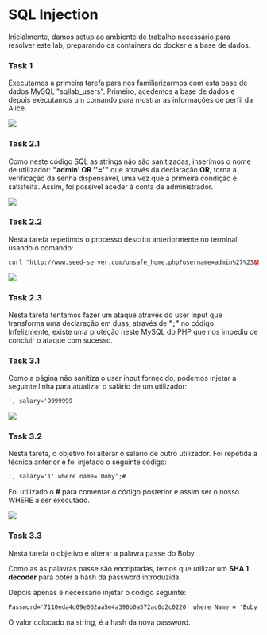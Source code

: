 # SQL Injection

Inicialmente, damos setup ao ambiente de trabalho necessário para resolver este lab, preparando os containers do docker e a base de dados.

### Task 1

Executamos a primeira tarefa para nos familiarizarmos com esta base de dados MySQL "sqllab_users". Primeiro, acedemos à base de dados e depois executamos um comando para mostrar as informações de perfil da Alice.

![](https://lh7-us.googleusercontent.com/hBOyjbUjxoO0yuMzEx1B-EiVJ85VBTBHfeQEpzwUrtt_Ul-DFKsAf1NS5W576EZqON2e1UmfOMxtRsHwk21DjbOYW5PZnI4XV-jzBXt0RvJJ0eVF5mw-v0NMQR64ZWf0GQh8XTZMpecuOugXdLNCETM)

### Task 2.1

Como neste código SQL as strings não são sanitizadas, inserimos o nome de utilizador: **"admin' OR ''='"** que através da declaração **OR**, torna a verificação da senha dispensável, uma vez que a primeira condição é satisfeita. Assim, foi possível aceder à conta de administrador.

![](https://lh7-us.googleusercontent.com/oJvWOGKcuXpEDTM-7aSOKV-fBZ8RWPefptx14Nq8Z-dZs8hCDqtqgFBuaTDg7A933E2ToO2oHFdYX0nU_49iJbcB9mEAchSb0Q8zCpgEE9HgHICt5zcVM0drneD3keDZYR8W_ZD7JdnPI3Y02Q5XDhQ)

### Task 2.2

Nesta tarefa repetimos o processo descrito anteriormente no terminal usando o comando:



```html
curl "http://www.seed-server.com/unsafe_home.php?username=admin%27%23&Password="
```

![](https://lh7-us.googleusercontent.com/hjKBuznUI12C2Vj5zpFDpQgs2heYqTUq9GjpzyAHL-IvYZ7ZM4GI1OYU6kGZutHmMs5RnnkuGAGx_H_cKk7SO4dEUaDijbxWGEC5IsAAgxOZZ5mxBW8xC7XLXbr2-ha0kr2pvDgkDT_sdOXzmJNOteU)

### Task 2.3

Nesta tarefa tentamos fazer um ataque através do user input que transforma uma declaração em duas, através de **";"** no código.\
Infelizmente, existe uma proteção neste MySQL do PHP que nos impediu de concluir o ataque com sucesso.

### Task 3.1

Como a página não sanitiza o user input fornecido, podemos injetar a seguinte linha para atualizar o salário de um utilizador:

```html
', salary='9999999

```

![](https://lh7-us.googleusercontent.com/cuwacw7mLcpw6qtcVG8cVwnTHFSvynK03Fo5qScK2rvKrKwiXqRtkH3biGczbyf0ricLDX8vPIDwdnP1t5Ex7HcRO0S217cOqSHK6Q7hWOGbZByvg9DM3q3YQJQXWICV72CA9i99L55LLJOuDY3gjlY)

### Task 3.2

Nesta tarefa, o objetivo foi alterar o salário de outro utilizador. Foi repetida a técnica anterior e foi injetado o seguinte código:

```html
', salary='1' where name='Boby';#
```

Foi utilizado o **#** para comentar o código posterior e assim ser o nosso WHERE a ser executado.

![](https://lh7-us.googleusercontent.com/hMj0SdWddo1MoPWo4WTH18Dv5fhuFHTFV3iEHA_aENWOugPB9MmNVLcUpLJbemIdb3X5KqZvdF8tZngDTS6ksGN7bcrox5PJmhWgJvO2W_inNNV8BJylO-XU-MdwCIzJyUaPzWZOf-g60G1f7uF1bSw)

### Task 3.3

Nesta tarefa o objetivo é alterar a palavra passe do Boby. 

Como as as palavras passe são encriptadas, temos que utilizar um **SHA 1 decoder** para obter a hash da password introduzida.

Depois apenas é necessário injetar o código seguinte:
```html
Password='7110eda4d09e062aa5e4a390b0a572ac0d2c0220' where Name = 'Boby' #
```


O valor colocado na string, é a hash da nova password.